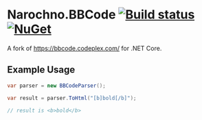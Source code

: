 # Narochno.BBCode [![Build status](https://ci.appveyor.com/api/projects/status/dod7o6hi9ugeacmi/branch/master?svg=true)](https://ci.appveyor.com/project/Narochno/narochno-bbcode/branch/master) [![NuGet](https://img.shields.io/nuget/v/Narochno.BBCode.svg)](https://www.nuget.org/packages/Narochno.BBCode/)
A fork of https://bbcode.codeplex.com/ for .NET Core.

## Example Usage
```csharp
var parser = new BBCodeParser();

var result = parser.ToHtml("[b]bold[/b]");

// result is <b>bold</b>
```
